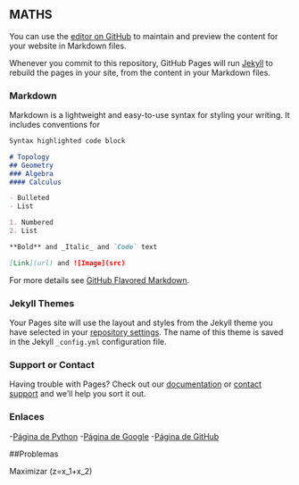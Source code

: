 <script src='https://cdn.mathjax.org/mathjax/latest/MathJax.js?config=TeX-AMS-MML_HTMLorMML'></script>
## MATHS

You can use the [editor on GitHub](https://github.com/argeanima/P.L./edit/gh-pages/index.md) to maintain and preview the content for your website in Markdown files.

Whenever you commit to this repository, GitHub Pages will run [Jekyll](https://jekyllrb.com/) to rebuild the pages in your site, from the content in your Markdown files.

### Markdown

Markdown is a lightweight and easy-to-use syntax for styling your writing. It includes conventions for

```markdown
Syntax highlighted code block

# Topology
## Geometry
### Algebra
#### Calculus

- Bulleted
- List

1. Numbered
2. List

**Bold** and _Italic_ and `Code` text

[Link](url) and ![Image](src)
```

For more details see [GitHub Flavored Markdown](https://guides.github.com/features/mastering-markdown/).

### Jekyll Themes

Your Pages site will use the layout and styles from the Jekyll theme you have selected in your [repository settings](https://github.com/argeanima/P.L./settings). The name of this theme is saved in the Jekyll `_config.yml` configuration file.

### Support or Contact

Having trouble with Pages? Check out our [documentation](https://help.github.com/categories/github-pages-basics/) or [contact support](https://github.com/contact) and we’ll help you sort it out.

### Enlaces

-[Página de Python](https://www.python.org/)
-[Página de Google](https://www.google.com/)
-[Página de GitHub](https://github.com/argeanima)

##Problemas

Maximizar \(z=x_1+x_2\)